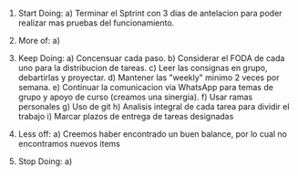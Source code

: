 1) Start Doing:
    a) Terminar el Sptrint con 3 dias de antelacion para poder realizar mas pruebas del funcionamiento.

2) More of:
    a) 

3) Keep Doing:
    a) Concensuar cada paso.
    b) Considerar el FODA de cada uno para la distribucion de tareas.
    c) Leer las consignas en grupo, debartirlas y proyectar.
    d) Mantener las "weekly" minimo 2 veces por semana.
    e) Continuar la comunicacion via WhatsApp para temas de grupo y apoyo de curso (creamos una sinergia).
    f) Usar ramas personales
    g) Uso de git
    h) Analisis integral de cada tarea para dividir el trabajo
    i) Marcar plazos de entrega de tareas designadas

4) Less off:
    a) Creemos haber encontrado un buen balance, por lo cual no encontramos nuevos items

5) Stop Doing:
    a) 
